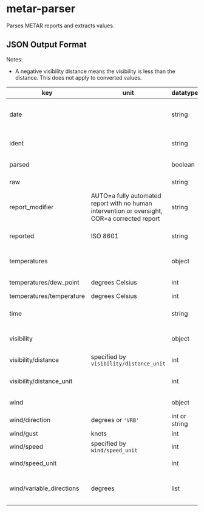 # metar-parser
Parses METAR reports and extracts values.

## JSON Output Format
Notes:
- A negative visibility distance means the visibility is less than the distance. This does not apply to converted values.

| **key** | **unit** | **datatype** | **description**
|-|-|-|-|
| date | | string | date of report (YYYY-MM-DD)
| ident | | string | weather station identifier
| parsed | | boolean | parsed status
| raw | | string | input METAR
| report_modifier | AUTO=a fully automated report with no human intervention or oversight, COR=a corrected report | string |
| reported | ISO 8601 | string | date and time of report
| temperatures | | object | contains temperature data
| temperatures/dew_point | degrees Celsius | int | dew point temperature
| temperatures/temperature | degrees Celsius | int | temperature
| time | | string | time of report (HH:MM)
| visibility | | object | contains visibility data
| visibility/distance | specified by `visibility/distance_unit` | int | visibility distance
| visibility/distance_unit |  | int | unit of visibility distance
| wind | | object | contains wind data
| wind/direction | degrees or `'VRB'` | int or string | wind direction
| wind/gust | knots | int | gust speed
| wind/speed | specified by `wind/speed_unit` | int | wind speed
| wind/speed_unit |  | int | unit of wind speed
| wind/variable_directions | degrees | list | contains variable wind directions

